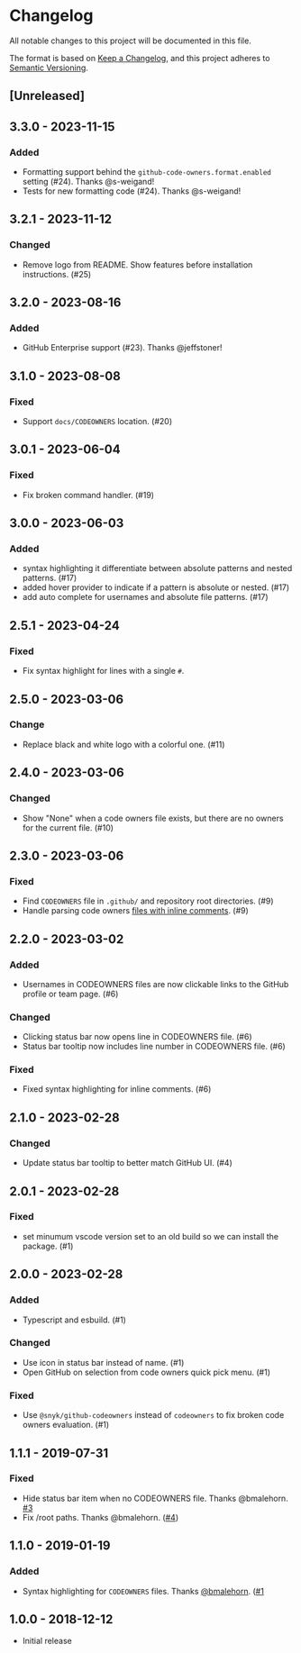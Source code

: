 # Changelog

All notable changes to this project will be documented in this file.

The format is based on [Keep a Changelog](https://keepachangelog.com/en/1.0.0/),
and this project adheres to [Semantic Versioning](https://semver.org/spec/v2.0.0.html).

## [Unreleased]

## 3.3.0 - 2023-11-15

### Added

- Formatting support behind the `github-code-owners.format.enabled` setting (#24). Thanks @s-weigand!
- Tests for new formatting code (#24). Thanks @s-weigand!

## 3.2.1 - 2023-11-12

### Changed

- Remove logo from README. Show features before installation instructions. (#25)

## 3.2.0 - 2023-08-16

### Added

- GitHub Enterprise support (#23). Thanks @jeffstoner!

## 3.1.0 - 2023-08-08

### Fixed

- Support `docs/CODEOWNERS` location. (#20)

## 3.0.1 - 2023-06-04

### Fixed

- Fix broken command handler. (#19)

## 3.0.0 - 2023-06-03

### Added

- syntax highlighting it differentiate between absolute patterns and nested patterns. (#17)
- added hover provider to indicate if a pattern is absolute or nested. (#17)
- add auto complete for usernames and absolute file patterns. (#17)

## 2.5.1 - 2023-04-24

### Fixed

- Fix syntax highlight for lines with a single `#`.

## 2.5.0 - 2023-03-06

### Change

- Replace black and white logo with a colorful one. (#11)

## 2.4.0 - 2023-03-06

### Changed

- Show "None" when a code owners file exists, but there are no owners for the current file. (#10)

## 2.3.0 - 2023-03-06

### Fixed

- Find `CODEOWNERS` file in `.github/` and repository root directories. (#9)
- Handle parsing code owners [files with inline comments](https://github.com/snyk/github-codeowners/commit/64dc4df353de62f0c96dae96897e283e66d5be37). (#9)

## 2.2.0 - 2023-03-02

### Added

- Usernames in CODEOWNERS files are now clickable links to the GitHub profile or team page. (#6)

### Changed

- Clicking status bar now opens line in CODEOWNERS file. (#6)
- Status bar tooltip now includes line number in CODEOWNERS file. (#6)

### Fixed

- Fixed syntax highlighting for inline comments. (#6)

## 2.1.0 - 2023-02-28

### Changed

- Update status bar tooltip to better match GitHub UI. (#4)

## 2.0.1 - 2023-02-28

### Fixed

- set minumum vscode version set to an old build so we can install the package. (#1)

## 2.0.0 - 2023-02-28

### Added

- Typescript and esbuild. (#1)

### Changed

- Use icon in status bar instead of name. (#1)
- Open GitHub on selection from code owners quick pick menu. (#1)

### Fixed

- Use `@snyk/github-codeowners` instead of `codeowners` to fix broken code owners evaluation. (#1)

## 1.1.1 - 2019-07-31

### Fixed

- Hide status bar item when no CODEOWNERS file. Thanks @bmalehorn. [#3](https://github.com/jasonnutter/vscode-codeowners/pull/3)
- Fix /root paths. Thanks @bmalehorn. ([#4](https://github.com/jasonnutter/vscode-codeowners/pull/4))

## 1.1.0 - 2019-01-19

### Added

- Syntax highlighting for `CODEOWNERS` files. Thanks [@bmalehorn](https://github.com/bmalehorn). ([#1](https://github.com/jasonnutter/vscode-codeowners/pull/1)

## 1.0.0 - 2018-12-12

- Initial release
